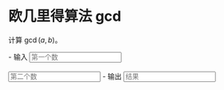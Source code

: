 # 欧几里得算法 gcd

计算 $\gcd(a, b)$。

<div class="grid cards" id="calc" markdown>
- 输入
    <input class="md-input md-input--stretch" id="input-a" type="number" placeholder="第一个数">
    <br><br>
    <input class="md-input md-input--stretch" id="input-b" type="number" placeholder="第二个数">
- 输出
    <input class="md-input md-input--stretch" id="output" placeholder="结果" readonly>
</div>

<script>
window.onload = function() {
    register_calc($("#calc"), function(params) {
        a = parseInt(params.a.val()), b = parseInt(params.b.val());
        if(!Number.isInteger(a) || !Number.isInteger(b) ||
            a <= 0 || b <= 0) return "参数错误";
        if(a > Number.MAX_SAFE_INTEGER || b > Number.MAX_SAFE_INTEGER) return "超出计算范围";
        return String(gcd(a, b));
    }, {a: $("#input-a"), b: $("#input-b")}, $("#output"));
}
</script>